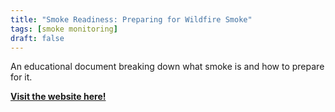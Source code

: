 ```yaml
---
title: "Smoke Readiness: Preparing for Wildfire Smoke"
tags: [smoke monitoring]
draft: false
---
```


An educational document breaking down what smoke is and how to prepare for it. 

[**Visit the website here!**](https://ucanr.edu/blog/anr-employee-news/article/prepare-wildfire)

